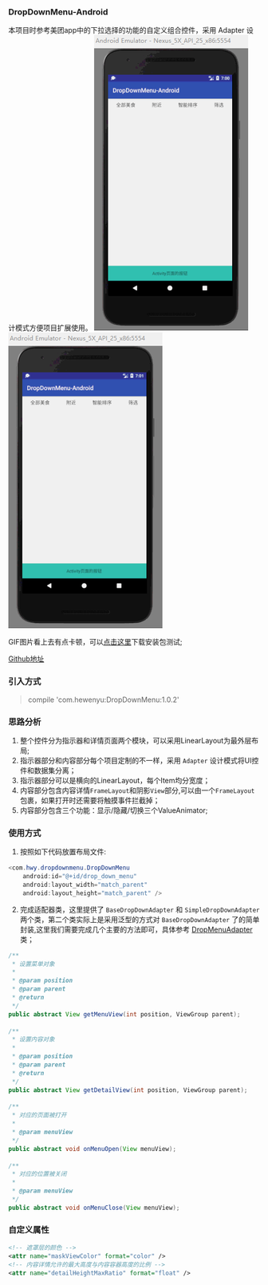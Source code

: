 ### DropDownMenu-Android
本项目时参考美团app中的下拉选择的功能的自定义组合控件，采用 Adapter 设计模式方便项目扩展使用。
![效果图1](https://github.com/hewenyuAndroid/DropDownMenu-Android/blob/master/screen/image1.gif?raw=true)
![效果图2](https://github.com/hewenyuAndroid/DropDownMenu-Android/blob/master/screen/image2.gif?raw=true)

GIF图片看上去有点卡顿，可以[点击这里](https://github.com/hewenyuAndroid/DropDownMenu-Android/raw/master/apk/app-debug.apk)下载安装包测试;

[Github地址](https://github.com/hewenyuAndroid/DropDownMenu-Android)

### 引入方式
> compile 'com.hewenyu:DropDownMenu:1.0.2'

### 思路分析
1. 整个控件分为指示器和详情页面两个模块，可以采用LinearLayout为最外层布局;
2. 指示器部分和内容部分每个项目定制的不一样，采用 `Adapter` 设计模式将UI控件和数据集分离；
3. 指示器部分可以是横向的LinearLayout，每个Item均分宽度；
4. 内容部分包含内容详情`FrameLayout`和阴影`View`部分,可以由一个`FrameLayout`包裹，如果打开时还需要将触摸事件拦截掉；
5. 内容部分包含三个功能：显示/隐藏/切换三个ValueAnimator;

### 使用方式
1. 按照如下代码放置布局文件:
```Java
<com.hwy.dropdownmenu.DropDownMenu
    android:id="@+id/drop_down_menu"
    android:layout_width="match_parent"
    android:layout_height="match_parent" />
```
2. 完成适配器类，这里提供了 `BaseDropDownAdapter` 和 `SimpleDropDownAdapter` 两个类，第二个类实际上是采用泛型的方式对 `BaseDropDownAdapter` 了的简单封装,这里我们需要完成几个主要的方法即可，具体参考 [DropMenuAdapter](https://github.com/hewenyuAndroid/DropDownMenu-Android/blob/master/app/src/main/java/com/hwy/dropdownmenu_android/DropMenuAdapter.java) 类；
```Java
/**
 * 设置菜单对象
 *
 * @param position
 * @param parent
 * @return
 */
public abstract View getMenuView(int position, ViewGroup parent);

/**
 * 设置内容对象
 *
 * @param position
 * @param parent
 * @return
 */
public abstract View getDetailView(int position, ViewGroup parent);

/**
 * 对应的页面被打开
 *
 * @param menuView
 */
public abstract void onMenuOpen(View menuView);

/**
 * 对应的位置被关闭
 *
 * @param menuView
 */
public abstract void onMenuClose(View menuView);
```

### 自定义属性
```XML
<!-- 遮罩层的颜色 -->
<attr name="maskViewColor" format="color" />
<!-- 内容详情允许的最大高度与内容容器高度的比例 -->
<attr name="detailHeightMaxRatio" format="float" />
```